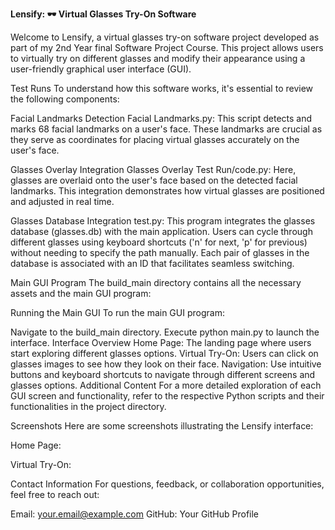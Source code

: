 **Lensify: 🕶️ Virtual Glasses Try-On Software**

Welcome to Lensify, a virtual glasses try-on software project developed as part of my 2nd Year final Software Project Course. This project allows users to virtually try on different glasses and modify their appearance using a user-friendly graphical user interface (GUI).

Test Runs
To understand how this software works, it's essential to review the following components:

Facial Landmarks Detection
Facial Landmarks.py:
This script detects and marks 68 facial landmarks on a user's face. These landmarks are crucial as they serve as coordinates for placing virtual glasses accurately on the user's face.


Glasses Overlay Integration
Glasses Overlay Test Run/code.py:
Here, glasses are overlaid onto the user's face based on the detected facial landmarks. This integration demonstrates how virtual glasses are positioned and adjusted in real time.

Glasses Database Integration
test.py:
This program integrates the glasses database (glasses.db) with the main application. Users can cycle through different glasses using keyboard shortcuts ('n' for next, 'p' for previous) without needing to specify the path manually. Each pair of glasses in the database is associated with an ID that facilitates seamless switching.

Main GUI Program
The build_main directory contains all the necessary assets and the main GUI program:

Running the Main GUI
To run the main GUI program:

Navigate to the build_main directory.
Execute python main.py to launch the interface.
Interface Overview
Home Page: The landing page where users start exploring different glasses options.
Virtual Try-On: Users can click on glasses images to see how they look on their face.
Navigation: Use intuitive buttons and keyboard shortcuts to navigate through different screens and glasses options.
Additional Content
For a more detailed exploration of each GUI screen and functionality, refer to the respective Python scripts and their functionalities in the project directory.

Screenshots
Here are some screenshots illustrating the Lensify interface:

Home Page:


Virtual Try-On:


Contact Information
For questions, feedback, or collaboration opportunities, feel free to reach out:

Email: your.email@example.com
GitHub: Your GitHub Profile